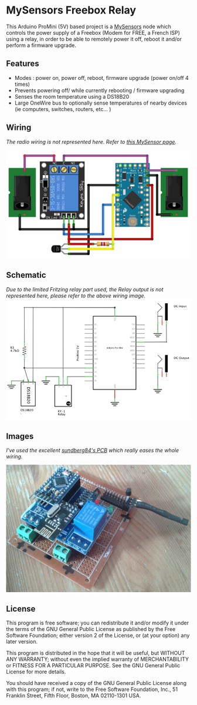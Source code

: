 # MySensors Freebox Relay

This Arduino ProMini (5V) based project is a [MySensors](https://www.mysensors.org/)  node which controls the power supply of a Freebox (Modem for FREE, a French ISP) using a relay, in order to be able to remotely power it off, reboot it and/or perform a firmware upgrade.


## Features
- Modes : power on, power off, reboot, firmware upgrade (power on/off 4 times)
- Prevents powering off/ while currently rebooting / firmware upgrading
- Senses the room temperature using a DS18B20
- Large OneWire bus to optionally sense temperatures of nearby devices (ie computers, switches, routers, etc... )


## Wiring
*The radio wiring is not represented here. Refer to [this MySensor page](https://www.mysensors.org/build/connect_radio).*

![wiring](images/wiring.png)


## Schematic
*Due to the limited Fritzing relay part used, the Relay output is not represented here, please refer to the above wiring image.*
![schematic](images/schematic.png)


## Images
*I've used the excellent [sundberg84's PCB](https://www.openhardware.io/view/4/EasyNewbie-PCB-for-MySensors)  which really eases the whole wiring.*

![PCB](images/img_pcb.jpg)


## License

This program is free software; you can redistribute it and/or modify it under the terms of the GNU General Public License as published by the Free Software Foundation; either version 2 of the License, or (at your option) any later version.

This program is distributed in the hope that it will be useful, but WITHOUT ANY WARRANTY; without even the implied warranty of MERCHANTABILITY or FITNESS FOR A PARTICULAR PURPOSE.  See the GNU General Public License for more details.

You should have received a copy of the GNU General Public License along with this program; if not, write to the Free Software Foundation, Inc., 51 Franklin Street, Fifth Floor, Boston, MA 02110-1301 USA.
